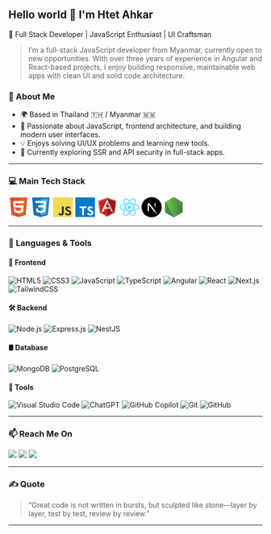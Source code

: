 ## Hello world 👋 I'm Htet Ahkar

🚀 Full Stack Developer | JavaScript Enthusiast | UI Craftsman

> I’m a full-stack JavaScript developer from Myanmar, currently open to new opportunities. With over three years of experience in Angular and React-based projects, I enjoy building responsive, maintainable web apps with clean UI and solid code architecture.

### 🌱 About Me

- 🌍 Based in Thailand 🇹🇭 / Myanmar 🇲🇲
- 🧠 Passionate about JavaScript, frontend architecture, and building modern user interfaces.
- 💡 Enjoys solving UI/UX problems and learning new tools.
- 🧪 Currently exploring SSR and API security in full-stack apps.

---

### 💻 Main Tech Stack

<img src="https://github.com/devicons/devicon/blob/master/icons/html5/html5-original.svg" alt="HTML5" width="40" height="40" /> <img src="https://github.com/devicons/devicon/blob/master/icons/css3/css3-original.svg" alt="CSS3" width="40" height="40" /> <img src="https://github.com/devicons/devicon/blob/master/icons/javascript/javascript-original.svg" alt="JavaScript" width="40" height="40" /> <img src="https://github.com/devicons/devicon/blob/master/icons/typescript/typescript-original.svg" alt="TypeScript" width="40" height="40" /> <img src="https://github.com/devicons/devicon/blob/master/icons/angularjs/angularjs-original.svg" alt="Angular" width="40" height="40" /> <img src="https://github.com/devicons/devicon/blob/master/icons/react/react-original.svg" alt="React" width="40" height="40" /> <img src="https://github.com/devicons/devicon/blob/master/icons/nextjs/nextjs-original.svg" alt="Next.js" width="40" height="40" /> <img src="https://github.com/devicons/devicon/blob/master/icons/nodejs/nodejs-original.svg" alt="Node.js" width="40" height="40" />

---

### 🧰 Languages & Tools

#### 🎨 Frontend

![HTML5](https://img.shields.io/badge/html5-E34F26?style=for-the-badge&logo=html5&logoColor=white)
![CSS3](https://img.shields.io/badge/css3-1572B6?style=for-the-badge&logo=css3&logoColor=white)
![JavaScript](https://img.shields.io/badge/javascript-F7DF1E?style=for-the-badge&logo=javascript&logoColor=black)
![TypeScript](https://img.shields.io/badge/typescript-007ACC?style=for-the-badge&logo=typescript&logoColor=white)
![Angular](https://img.shields.io/badge/angular-DD0031?style=for-the-badge&logo=angular&logoColor=white)
![React](https://img.shields.io/badge/react-20232A?style=for-the-badge&logo=react&logoColor=61DAFB)
![Next.js](https://img.shields.io/badge/next.js-000000?style=for-the-badge&logo=nextdotjs&logoColor=white)
![TailwindCSS](https://img.shields.io/badge/tailwindcss-06B6D4?style=for-the-badge&logo=tailwindcss&logoColor=white)

#### 🛠️ Backend

![Node.js](https://img.shields.io/badge/node.js-339933?style=for-the-badge&logo=nodedotjs&logoColor=white)
![Express.js](https://img.shields.io/badge/express.js-000000?style=for-the-badge&logo=express&logoColor=white)
![NestJS](https://img.shields.io/badge/nestjs-E0234E?style=for-the-badge&logo=nestjs&logoColor=white)

#### 🛢️ Database

![MongoDB](https://img.shields.io/badge/mongodb-4EA94B?style=for-the-badge&logo=mongodb&logoColor=white)
![PostgreSQL](https://img.shields.io/badge/postgresql-336791?style=for-the-badge&logo=postgresql&logoColor=white)

#### 🧰 Tools

![Visual Studio Code](https://img.shields.io/badge/vscode-007ACC?style=for-the-badge&logo=visual-studio-code&logoColor=white)
![ChatGPT](https://img.shields.io/badge/ChatGPT-10A37F?style=for-the-badge&logo=openai&logoColor=white)
![GitHub Copilot](https://img.shields.io/badge/Copilot-000000?style=for-the-badge&logo=github&logoColor=white)
![Git](https://img.shields.io/badge/git-F05032?style=for-the-badge&logo=git&logoColor=white)
![GitHub](https://img.shields.io/badge/github-181717?style=for-the-badge&logo=github&logoColor=white)

---


<!-- ### 🧪 Notable Work

Here are a few personal or open-source ideas I’m either contributing to or building:

| Project Name               | Tech Stack             | Description                                                                                                                                     |
| -------------------------- | ---------------------- | ----------------------------------------------------------------------------------------------------------------------------------------------- |
| Portfolio Site             | Next.js + TailwindCSS  | A minimal developer portfolio site with animations and case studies                                                                             |
| Angular Healthcare App     | Angular + RxJS + Redux | Receptionist-facing appointment booking system                                                                                                  |
| Burma Project Ideas (Fork) | Markdown               | A curated list of project ideas for Burmese devs (based on [Sann Lynn Htun's repo](https://github.com/sannlynnhtun-coding/burma-project-ideas)) |

--- -->

### 📫 Reach Me On

<a href="https://www.linkedin.com/in/htet-ahkar-the-developer/" target="blank"><img src="https://cdn-icons-png.flaticon.com/128/2504/2504923.png" width="40" /></a>
<a href="mailto:htetahkar.htetahkar@gmail.com" target="blank"><img src="https://cdn-icons-png.flaticon.com/128/732/732200.png" width="40" /></a>
<a href="https://portfolio-client-pink.vercel.app/" target="blank"><img src="https://cdn-icons-png.flaticon.com/128/841/841364.png" width="40" /></a>

---

### ✍️ Quote

> “Great code is not written in bursts, but sculpted like stone—layer by layer, test by test, review by review.”

---

<!-- You can also add GitHub stats if you’d like -->

<!-- ### 🦾 Experiences

<div style="display: flex; flex-wrap: wrap; justify-content: space-between;">
    <table style="flex: 1; min-width: 300px; margin: 10px;">
        <tr>
            <td>🚀 Project Name</td>
            <td>⭐ Year</td>
            <td>🤖 Position</td>
        </tr>
        <tr>
            <td>GTB Wallet</td>
            <td rowspan="3">2024 - Present</td>
            <td rowspan="4">Senior Software Engineer / Team Lead</td>
        </tr>
        <tr>
            <td>Pay2U Wallet / EBMB</td>
        </tr>
        <tr>
            <td>MFTB EBMB</td>
        </tr>
        <tr>
            <td>GBank EBMB</td>
            <td>2022 - 2023</td>
        </tr>
        <tr>
            <td>KBZ MICR Auto Synchronous</td>
            <td rowspan="7">2015 - 2022</td>
            <td rowspan="2">Senior Software Engineer</td>
        </tr>
        <tr>
            <td>ABank EBMB</td>
        </tr>
        <tr>
            <td>PV Microfinance</td>
            <td rowspan="2">Mid-Level Developer</td>
        </tr>
        <tr>
            <td>Inno Capital Microfinance</td>
        </tr>
        <tr>
            <td>ABank Core Banking</td>
            <td rowspan="3">Junior Developer</td>
        </tr>
        <tr>
            <td>MICR Cheque Printing</td>
        </tr>
        <tr>
            <td>CHDB Mortgage</td>
        </tr>
    </table>
</div>

<div style="display: flex; flex-wrap: wrap; justify-content: space-between;">
<table align="center">
    <tr>
        <td colspan="3"><h3 align="center">🚀 **Projects** 🚀</h3></td>
    </tr
    <tr>
        <td>35.</td>
        <td><img src="https://blazor-wasm-phayarsar.vercel.app/favicon.png" width=50 height=50></td>
        <td><a target="_blank" href="https://blazor-wasm-phayarsar.vercel.app/">Phayar Sar [C# .NET 8 Blazor Web Assembly]</a></td>
    </tr>

</table>
</div> -->
